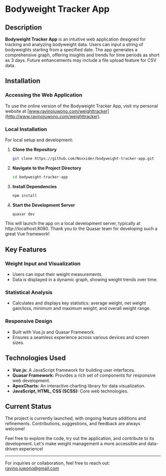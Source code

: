 # Bodyweight Tracker App

## Description
**Bodyweight Tracker App** is an intuitive web application designed for tracking and analyzing bodyweight data. Users can input a string of bodyweights starting from a specified date. The app generates a comprehensive graph, offering insights and trends for time periods as short as 3 days. Future enhancements may include a file upload feature for CSV data.

## Installation

### Accessing the Web Application
To use the online version of the Bodyweight Tracker App, visit my personal website at [www.ravinojuwono.com/weighttracker](http://www.ravinojuwono.com/weighttracker).

### Local Installation
For local setup and development:

1. **Clone the Repository**
   ```bash
   git clone https://github.com/Noxxider/bodyweight-tracker-app.git

2. **Navigate to the Project Directory**
   ```bash
   cd bodyweight-tracker-app

3. **Install Dependencies**
   ```bash
   npm install

4. **Start the Development Server**
   ```bash
   quasar dev

This will launch the app on a local development server, typically at http://localhost:8080. Thank you to the Quasar team for developing such a great Vue framework!

## Key Features

### Weight Input and Visualization
- Users can input their weight measurements.
- Data is displayed in a dynamic graph, showing weight trends over time.

### Statistical Analysis
- Calculates and displays key statistics: average weight, net weight gain/loss, minimum and maximum weight, and overall weight range.

### Responsive Design
- Built with Vue.js and Quasar Framework.
- Ensures a seamless experience across various devices and screen sizes.

## Technologies Used

- **Vue.js:** A JavaScript framework for building user interfaces.
- **Quasar Framework:** Provides a rich set of components for responsive web development.
- **ApexCharts:** An interactive charting library for data visualization.
- **JavaScript, HTML, CSS (SCSS):** Core web technologies.

## Current Status

The project is currently launched, with ongoing feature additions and refinements. Contributions, suggestions, and feedback are always welcome!

Feel free to explore the code, try out the application, and contribute to its development. Let's make weight management a more accessible and data-driven experience!

---

For inquiries or collaboration, feel free to reach out: [ravino.juwono@gmail.com](mailto:ravino.juwono@gmail.com)
